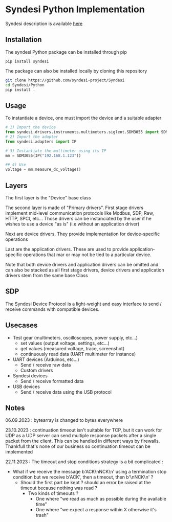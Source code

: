 # Syndesi Python Implementation

Syndesi description is available [here](https://github.com/syndesi-project/Syndesi/README.md)

## Installation

The syndesi Python package can be installed through pip

``pip install syndesi``

The package can also be installed locally by cloning this repository

```bash
git clone https://github.com/syndesi-project/Syndesi
cd Syndesi/Python
pip install .
```

## Usage



To instantiate a device, one must import the device and a suitable adapter

```python
# 1) Import the device
from syndesi.drivers.instruments.multimeters.siglent.SDM3055 import SDM3055
# 2) Import the adapter
from syndesi.adapters import IP

# 3) Instantiate the multimeter using its IP
mm = SDM3055(IP("192.168.1.123"))

## 4) Use
voltage = mm.measure_dc_voltage()
```
## Layers

The first layer is the "Device" base class

The second layer is made of "Primary drivers". First stage drivers implement mid-level communication protocols like Modbus, SDP, Raw, HTTP, SPCI, etc... Those drivers can be instanciated by the user if he wishes to use a device "as is" (i.e without an application driver)

Next are device drivers. They provide implementation for device-specific operations

Last are the application drivers. These are used to provide application-specific operations that mar or may not be tied to a particular device.

Note that both device drivers and application drivers can be omitted and can also be stacked as all first stage drivers, device drivers and application drivers stem from the same base Class

## SDP

The Syndesi Device Protocol is a light-weight and easy interface to send / receive commands with compatible devices.

## Usecases

- Test gear (multimeters, oscilloscopes, power supply, etc...)
  - set values (output voltage, settings, etc...)
  - get values (measured voltage, trace, screenshot)
  - continuously read data (UART multimeter for instance)
- UART devices (Arduinos, etc...)
  - Send / receive raw data
  - Custom drivers
- Syndesi devices
  - Send / receive formatted data
- USB devices
  - Send / receive data using the USB protocol

## Notes

06.09.2023 : bytearray is changed to bytes everywhere

23.10.2023 : continuation timeout isn't suitable for TCP, but it can work for UDP as a UDP server can send multiple response packets after a single packet from the client. This can be handled in different ways by firewalls. Thankfull that's none of our business so continuation timeout can be implemented

22.11.2023 : The timeout and stop conditions strategy is a bit complicated :

- What if we receive the message b'ACK\nNCK\n' using a termination stop condition but we receive b'ACK', then a timeout, then b'\nNCK\n' ?
  - Should the first part be kept ? should an error be raised at the timeout because nothing was read ?
    - Two kinds of timeouts ?
      - One where "we read as much as possible during the available time"
      - One where "we expect a response within X otherwise it's trash" 
